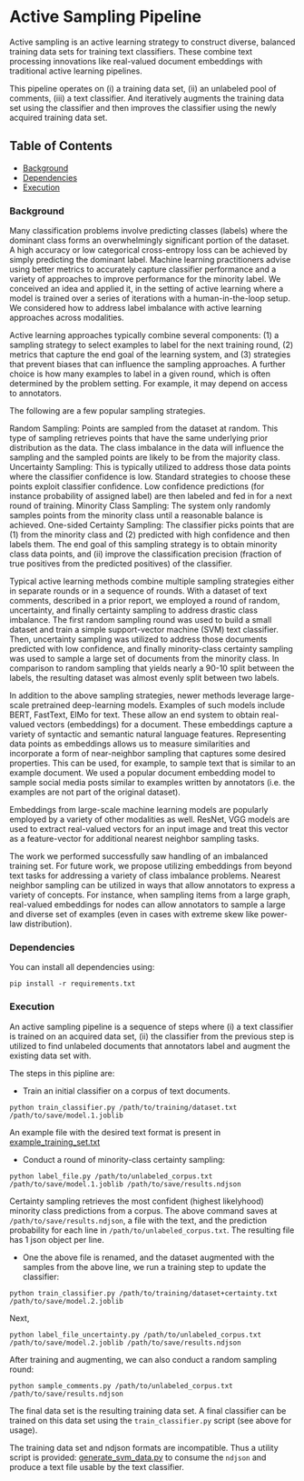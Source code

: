 # Active Sampling Pipeline

Active sampling is an active learning strategy to construct diverse, balanced training data sets for training text classifiers.
These combine text processing innovations like real-valued document embeddings with traditional active learning pipelines.

This pipeline operates on (i) a training data set, (ii) an unlabeled pool of comments, (iii) a text classifier. And iteratively augments the training data set using the classifier and then improves the classifier using the newly acquired training data set.

## Table of Contents

* [Background](#background)
* [Dependencies](#dependencies)
* [Execution](#execution)

### Background


Many classification problems involve predicting classes (labels) where the dominant class forms an overwhelmingly significant portion of the dataset. A high accuracy or low categorical cross-entropy loss can be achieved by simply predicting the dominant label. Machine learning practitioners advise using better metrics to accurately capture classifier performance and a variety of approaches to improve performance for the minority label. We conceived an idea and applied it, in the setting of active learning where a model is trained over a series of iterations with a human-in-the-loop setup. We considered how to address label imbalance with active learning approaches across modalities.

Active learning approaches typically combine several components: (1) a sampling strategy to select examples to label for the next training round, (2) metrics that capture the end goal of the learning system, and (3) strategies that prevent biases that can influence the sampling approaches. A further choice is how many examples to label in a given round, which is often determined by the problem setting. For example, it may depend on access to annotators.

The following are a few popular sampling strategies.

Random Sampling: Points are sampled from the dataset at random. This type of sampling retrieves points that have the same underlying prior distribution as the data. The class imbalance in the data will influence the sampling and the sampled points are likely to be from the majority class.
Uncertainty Sampling: This is typically utilized to address those data points where the classifier confidence is low. Standard strategies to choose these points exploit classifier confidence. Low confidence predictions (for instance probability of assigned label) are then labeled and fed in for a next round of training.
Minority Class Sampling: The system only randomly samples points from the minority class until a reasonable balance is achieved.
One-sided Certainty Sampling: The classifier picks points that are (1) from the minority class and (2) predicted with high confidence and then labels them. The end goal of this sampling strategy is to obtain minority class data points, and (ii) improve the classification precision (fraction of true positives from the predicted positives) of the classifier.

Typical active learning methods combine multiple sampling strategies either in separate rounds or in a sequence of rounds. With a dataset of text comments, described in a prior report, we employed a round of random, uncertainty, and finally certainty sampling to address drastic class imbalance. The first random sampling round was used to build a small dataset and train a simple support-vector machine (SVM) text classifier. Then, uncertainty sampling was utilized to address those documents predicted with low confidence, and finally minority-class certainty sampling was used to sample a large set of documents from the minority class. In comparison to random sampling that yields nearly a 90-10 split between the labels, the resulting dataset was almost evenly split between two labels. 

In addition to the above sampling strategies, newer methods leverage large-scale pretrained deep-learning models. Examples of such models include BERT, FastText, ElMo for text. These allow an end system to obtain real-valued vectors (embeddings) for a document. These embeddings capture a variety of syntactic and semantic natural language features. Representing data points as embeddings allows us to measure similarities and incorporate a form of near-neighbor sampling that captures some desired properties. This can be used, for example, to sample text that is similar to an example document. We used a popular document embedding model to sample social media posts similar to examples written by annotators (i.e. the examples are not part of the original dataset). 

Embeddings from large-scale machine learning models are popularly employed by a variety of other modalities as well. ResNet, VGG models are used to extract real-valued vectors for an input image and treat this vector as a feature-vector for additional nearest neighbor sampling tasks. 

The work we performed successfully saw handling of an imbalanced training set. For future work, we propose utilizing embeddings from beyond text tasks for addressing a variety of class imbalance problems. Nearest neighbor sampling can be utilized in ways that allow annotators to express a variety of concepts. For instance, when sampling items from a large graph, real-valued embeddings for nodes can allow annotators to sample a large and diverse set of examples (even in cases with extreme skew like power-law distribution).


### Dependencies

You can install all dependencies using:

```
pip install -r requirements.txt
```

### Execution

An active sampling pipeline is a sequence of steps where (i) a text classifier is trained on an acquired data set, (ii) the classifier from the previous step is utilized to find unlabeled documents that annotators label and augment the existing data set with.

The steps in this pipline are:

* Train an initial classifier on a corpus of text documents.

```
python train_classifier.py /path/to/training/dataset.txt /path/to/save/model.1.joblib
```

An example file with the desired text format is present in [example_training_set.txt](example_training_set.txt)

* Conduct a round of minority-class certainty sampling:

```
python label_file.py /path/to/unlabeled_corpus.txt /path/to/save/model.1.joblib /path/to/save/results.ndjson
```

Certainty sampling retrieves the most confident (highest likelyhood) minority class predictions from a corpus. The above command saves at `/path/to/save/results.ndjson`, a file with the text, and the prediction probability for each line in `/path/to/unlabeled_corpus.txt`. The resulting file has 1 json object per line.

* One the above file is renamed, and the dataset augmented with the samples from the above line, we run a training step to update the classifier:

```
python train_classifier.py /path/to/training/dataset+certainty.txt /path/to/save/model.2.joblib
```

Next, 

```
python label_file_uncertainty.py /path/to/unlabeled_corpus.txt /path/to/save/model.2.joblib /path/to/save/results.ndjson
```

After training and augmenting, we can also conduct a random sampling round:


```
python sample_comments.py /path/to/unlabeled_corpus.txt /path/to/save/results.ndjson
```

The final data set is the resulting training data set. A final classifier can be trained on this data set using the `train_classifier.py` script (see above for usage).

The training data set and ndjson formats are incompatible. Thus a utility script is provided: [generate_svm_data.py](generate_svm_data.py) to consume the `ndjson` and produce a text file usable by the text classifier.
